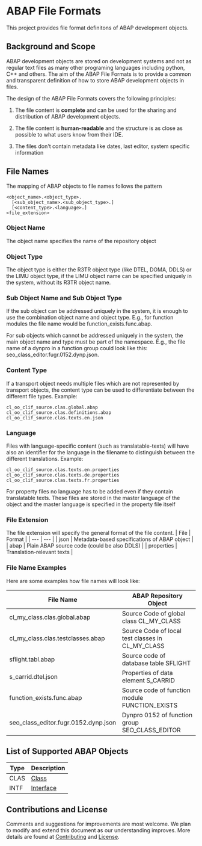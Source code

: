 # ABAP File Formats

This project provides file format definitons of ABAP development objects.



## Background and Scope

ABAP development objects are stored on development systems and not as regular text files as many other programing languages including python, C++ and others.
The aim of the ABAP File Formats is to provide a common and transparent definition of how to store ABAP development objects in files.

The design of the ABAP File Formats covers the following principles:

1. The file content is **complete** and can be used for the sharing and distribution of ABAP development objects.

3. The file content is **human-readable** and the structure is as close as possible to what users know from their IDE.

6. The files don't contain metadata like dates, last editor, system specific information



## File Names
The mapping of ABAP objects to file names follows the pattern

```
<object_name>.<object_type>.
  [<sub_object_name>.<sub_object_type>.]
  [<content_type>.<language>.]
<file_extension>
```

### Object Name
The object name specifies the name of the repository object

### Object Type
The object type is either the R3TR object type (like DTEL, DOMA, DDLS) or the LIMU object type, if the LIMU object name can be specified uniquely in the system, without its R3TR object name.

### Sub Object Name and Sub Object Type
If the sub object can be addressed uniquely in the system, it is enough to use the combination object name and object type.
E.g., for function modules the file name would be function_exists.func.abap.

For sub objects which cannot be addressed uniquely in the system, the main object name and type must be part of the namespace.
E.g., the file name of a dynpro in a function group could look like this: seo_class_editor.fugr.0152.dynp.json.

### Content Type
If a transport object needs multiple files which are not represented by transport objects, the content type can be used to differentiate between the different file types.
Example:
```
cl_oo_clif_source.clas.global.abap
cl_oo_clif_source.clas.definitions.abap
cl_oo_clif_source.clas.texts.en.json
```

### Language
Files with language-specific content (such as translatable-texts) will have also an identifier for the language in the filename to distinguish between the different translations.
Example:
```
cl_oo_clif_source.clas.texts.en.properties
cl_oo_clif_source.clas.texts.de.properties
cl_oo_clif_source.clas.texts.fr.properties
```
For property files no language has to be added even if they contain translatable texts.
These files are stored in the master language of the object and the master language is specified in the property file itself

### File Extension
The file extension will specify the general format of the file content.
| File | Format |
| ---  | --- |
| json | Metadata-based specifications of ABAP object |
| abap | Plain ABAP source code (could be also DDLS) |
| properties | Translation-relevant texts |


### File Name Examples

Here are some examples how file names will look like:

| File Name | ABAP Repository Object |
| ---  | --- |
| cl_my_class.clas.global.abap | Source Code of global class  CL_MY_CLASS |
| cl_my_class.clas.testclasses.abap | Source Code of local test classes in CL_MY_CLASS |
| sflight.tabl.abap | Source code of database table SFLIGHT |
| s_carrid.dtel.json | Properties of data element S_CARRID |
| function_exists.func.abap | Source code of function module FUNCTION_EXISTS |
| seo_class_editor.fugr.0152.dynp.json | Dynpro 0152 of function group SEO_CLASS_EDITOR |


## List of Supported ABAP Objects

| Type | Description |
| ---  | --- |
| CLAS | [Class](./file-formats/clas/format.md) |
| INTF | [Interface](./file-formats/intf/format.md) |



## Contributions and License

Comments and suggestions for improvements are most welcome.
We plan to modify and extend this document as our understanding improves.
More details are found at [Contributing](./CONTRIBUTING.md) and [License](./LICENSE).
